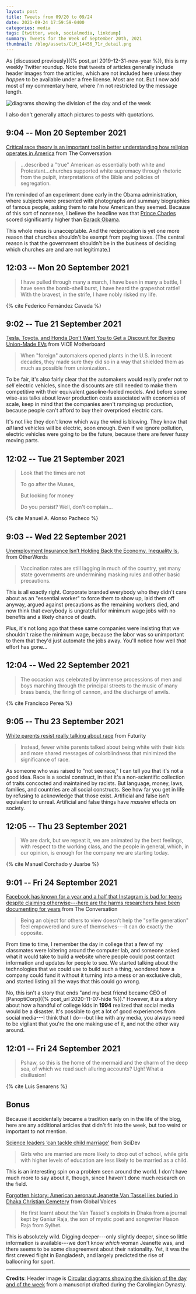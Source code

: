 ```yaml
---
layout: post
title: Tweets from 09/20 to 09/24
date: 2021-09-24 17:59:59-0400
categories: media
tags: [twitter, week, socialmedia, linkdump]
summary: Tweets for the Week of September 20th, 2021
thumbnail: /blog/assets/CLM_14456_71r_detail.png
---
```


As [discussed previously]({% post_url 2019-12-31-new-year %}), this is my weekly Twitter roundup.  Note that tweets of articles generally include header images from the articles, which are not included here unless they *happen* to be available under a free license.  Most are not.  But I now add most of my commentary here, where I'm not restricted by the message length.

![diagrams showing the division of the day and of the week](/blog/assets/CLM_14456_71r_detail.png "diagrams showing the division of the day and of the week")

I also don't generally attach pictures to posts with quotations.

## 9:04 -- Mon 20 September 2021

[<i class="fab fa-twitter-square"></i>](https://twitter.com/jcolag/status/1439938393396285445) [Critical race theory is an important tool in better understanding how religion operates in America](https://theconversation.com/critical-race-theory-is-an-important-tool-in-better-understanding-how-religion-operates-in-america-164288) from The Conversation

 > ...described a "true" American as essentially both white and Protestant...churches supported white supremacy through rhetoric from the pulpit, interpretations of the Bible and policies of segregation.

I'm reminded of an experiment done early in the Obama administration, where subjects were presented with photographs and summary biographies of famous people, asking them to rate how American they seemed.  Because of this sort of nonsense, I believe the headline was that [Prince Charles](https://en.wikipedia.org/wiki/Charles,_Prince_of_Wales) scored significantly higher than [Barack Obama](https://en.wikipedia.org/wiki/Barack_Obama).

This whole mess is unacceptable.  And the reciprocation is yet one more reason that churches shouldn't be exempt from paying taxes.  (The central reason is that the government shouldn't be in the business of deciding which churches are and are not legitimate.)

## 12:03 -- Mon 20 September 2021

[<i class="fab fa-twitter-square"></i>](https://twitter.com/jcolag/status/1439983439978115074)

 > I have pulled through many a march, I have been in many a battle, I have seen the bomb-shell burst, I have heard the grapeshot rattle! With the bravest, in the strife, I have nobly risked my life.

{% cite Federico Fernández Cavada %}

## 9:02 -- Tue 21 September 2021

[<i class="fab fa-twitter-square"></i>](https://twitter.com/jcolag/status/1440300529431764992) [Tesla, Toyota, and Honda Don’t Want You to Get a Discount for Buying Union-Made EVs](https://www.vice.com/en/article/epn3pp/tesla-toyota-and-honda-dont-want-you-to-get-a-discount-for-buying-union-made-evs) from VICE Motherboard

 > When "foreign" automakers opened plants in the U.S. in recent decades, they made sure they did so in a way that shielded them as much as possible from unionization...

To be fair, it's also fairly clear that the automakers would really prefer not to *sell* electric vehicles, since the discounts are still needed to make them competitive with their equivalent gasoline-fueled models.  And before some wise-ass talks about lower production costs associated with economies of scale, keep in mind that the companies aren't ramping up production, because people can't afford to buy their overpriced electric cars.

It's not like they don't know which way the wind is blowing.  They know that *all* land vehicles will be electric, soon enough.  Even if we ignore pollution, electric vehicles were going to be the future, because there are fewer fussy moving parts.

## 12:02 -- Tue 21 September 2021

[<i class="fab fa-twitter-square"></i>](https://twitter.com/jcolag/status/1440345576277614599)

 > Look that the times are not
 >
 > To go after the Muses,
 >
 > But looking for money
 >
 > Do you persist? Well, don't complain...

{% cite Manuel A. Alonso Pacheco %}

## 9:03 -- Wed 22 September 2021

[<i class="fab fa-twitter-square"></i>](https://twitter.com/jcolag/status/1440662917288919043) [Unemployment Insurance Isn’t Holding Back the Economy. Inequality Is.](https://otherwords.org/unemployment-insurance-isnt-holding-back-the-economy-inequality-is/) from OtherWords

 > Vaccination rates are still lagging in much of the country, yet many state governments are undermining masking rules and other basic precautions.

This is all exactly right.  Corporate branded everybody who they didn't care about as an "essential worker" to force them to show up, laid them off anyway, argued against precautions as the remaining workers died, and now think that everybody is ungrateful for minimum wage jobs with no benefits and a likely chance of death.

Plus, it's not long ago that these same companies were insisting that we shouldn't raise the minimum wage, because the labor was so unimportant to them that they'd just automate the jobs away.  You'll notice how well *that* effort has gone...

## 12:04 -- Wed 22 September 2021

[<i class="fab fa-twitter-square"></i>](https://twitter.com/jcolag/status/1440708467128418304)

 > The occasion was celebrated by immense processions of men and boys marching through the principal streets to the music of many brass bands, the firing of cannon, and the discharge of anvils.

{% cite Francisco Perea %}

## 9:05 -- Thu 23 September 2021

[<i class="fab fa-twitter-square"></i>](https://twitter.com/jcolag/status/1441025808378761216) [White parents resist really talking about race](https://www.futurity.org/white-parents-children-racism-2628272-2/) from Futurity

 > Instead, fewer white parents talked about being white with their kids and more shared messages of colorblindness that minimized the significance of race.

As someone who was raised to "not see race," I can tell you that it's not a good idea.  Race is a social construct, in that it's a non-scientific collection of traits concocted and maintained by racists.  But language, money, laws, families, and countries are all social constructs.  See how far you get in life by refusing to acknowledge that those exist.  Artificial and false isn't equivalent to unreal.  Artificial and false things have *massive* effects on society.

## 12:05 -- Thu 23 September 2021

[<i class="fab fa-twitter-square"></i>](https://twitter.com/jcolag/status/1441071107038056459)

 > We are dark, but we repeat it, we are animated by the best feelings, with respect to the working class, and the people in general, which, in our opinion, is enough for the company we are starting today.

{% cite Manuel Corchado y Juarbe %}

## 9:01 -- Fri 24 September 2021

[<i class="fab fa-twitter-square"></i>](https://twitter.com/jcolag/status/1441387189758160902) [Facebook has known for a year and a half that Instagram is bad for teens despite claiming otherwise---here are the harms researchers have been documenting for years](https://theconversation.com/facebook-has-known-for-a-year-and-a-half-that-instagram-is-bad-for-teens-despite-claiming-otherwise-here-are-the-harms-researchers-have-been-documenting-for-years-168043) from The Conversation

 > Being an object for others to view doesn’t help the "selfie generation" feel empowered and sure of themselves---it can do exactly the opposite.

From time to time, I remember the day in college that a few of my classmates were loitering around the computer lab, and someone asked what it would take to build a website where people could post contact information and updates for people to see.  We started talking about the technologies that we could use to build such a thing, wondered how a company could fund it without it turning into a mess or an exclusive club, and started listing all the ways that this could go wrong.

No, this isn't a story that ends "and my best friend became CEO of [PanoptiCorp]({% post_url 2020-11-07-hide %})."  However, it *is* a story about how a handful of college kids in **1994** realized that social media would be a disaster.  It's possible to get a lot of good experiences from social media---I think that I do---but like with any media, you always need to be vigilant that you're the one making use of it, and not the other way around.

## 12:01 -- Fri 24 September 2021

[<i class="fab fa-twitter-square"></i>](https://twitter.com/jcolag/status/1441432488295862287)

 > Pshaw, so this is the home of the mermaid and the charm of the deep sea, of which we read such alluring accounts? Ugh! What a disillusion!

{% cite Luis Senarens %}

## Bonus

Because it accidentally became a tradition early on in the life of the blog, here are any additional articles that didn't fit into the week, but too weird or important to not mention.

<i class="fas fa-square"></i> [Science leaders ‘can tackle child marriage’](https://www.scidev.net/global/podcast/science-leaders-can-tackle-child-marriage/) from SciDev

 > Girls who are married are more likely to drop out of school, while girls with higher levels of education are less likely to be married as a child.

This is an interesting spin on a problem seen around the world.  I don't have much more to say about it, though, since I haven't done much research on the field.

<i class="fas fa-square"></i> [Forgotten history: American aeronaut Jeanette Van Tassel lies buried in Dhaka Christian Cemetery](https://globalvoices.org/2021/09/17/forgotten-history-american-aeronaut-jeanette-van-tassel-lies-buried-in-dhaka-christian-cemetery/) from Global Voices

 > He first learnt about the Van Tassel's exploits in Dhaka from a journal kept by Ganiur Raja, the son of mystic poet and songwriter Hason Raja from Sylhet.

This is absolutely wild.  Digging deeper---only slightly deeper, since so little information is available---we don't know *which* woman Jeanette was, and there seems to be some disagreement about their nationality.  Yet, it was the first crewed flight in Bangladesh, and largely predicted the rise of ballooning for sport.

* * *

**Credits**:  Header image is [Circular diagrams showing the division of the day and of the week](https://commons.wikimedia.org/wiki/File:CLM_14456_71r_detail.jpg) from a manuscript drafted during the Carolingian Dynasty.
